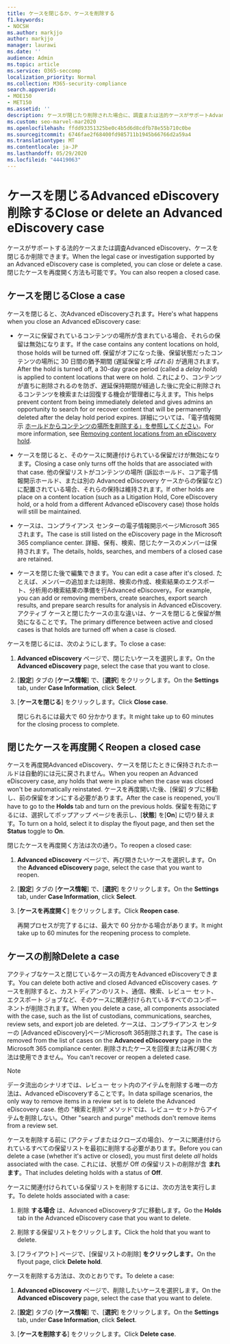 ```yaml
---
title: ケースを閉じるか、ケースを削除する
f1.keywords:
- NOCSH
ms.author: markjjo
author: markjjo
manager: laurawi
ms.date: ''
audience: Admin
ms.topic: article
ms.service: O365-seccomp
localization_priority: Normal
ms.collection: M365-security-compliance
search.appverid:
- MOE150
- MET150
ms.assetid: ''
description: ケースが閉じたり削除された場合に、調査または法的ケースがサポートAdvanced eDiscoveryどうなるかを確認します。
ms.custom: seo-marvel-mar2020
ms.openlocfilehash: ffdd93351325be0c4b5d6d8cdfb78e55b710c0be
ms.sourcegitcommit: 6746fae2f68400fd985711b1945b66766d2a59a4
ms.translationtype: MT
ms.contentlocale: ja-JP
ms.lasthandoff: 05/29/2020
ms.locfileid: "44419063"
---
```

# <a name="close-or-delete-an-advanced-ediscovery-case"></a><span data-ttu-id="cb1b1-103">ケースを閉じるAdvanced eDiscovery削除する</span><span class="sxs-lookup"><span data-stu-id="cb1b1-103">Close or delete an Advanced eDiscovery case</span></span>

<span data-ttu-id="cb1b1-104">ケースがサポートする法的ケースまたは調査Advanced eDiscovery、ケースを閉じるか削除できます。</span><span class="sxs-lookup"><span data-stu-id="cb1b1-104">When the legal case or investigation supported by an Advanced eDiscovery case is completed, you can close or delete a case.</span></span> <span data-ttu-id="cb1b1-105">閉じたケースを再度開く方法も可能です。</span><span class="sxs-lookup"><span data-stu-id="cb1b1-105">You can also reopen a closed case.</span></span>

## <a name="close-a-case"></a><span data-ttu-id="cb1b1-106">ケースを閉じる</span><span class="sxs-lookup"><span data-stu-id="cb1b1-106">Close a case</span></span>

<span data-ttu-id="cb1b1-107">ケースを閉じると、次Advanced eDiscoveryされます。</span><span class="sxs-lookup"><span data-stu-id="cb1b1-107">Here's what happens when you close an Advanced eDiscovery case:</span></span>

- <span data-ttu-id="cb1b1-108">ケースに保留されているコンテンツの場所が含まれている場合、それらの保留は無効になります。</span><span class="sxs-lookup"><span data-stu-id="cb1b1-108">If the case contains any content locations on hold, those holds will be turned off.</span></span> <span data-ttu-id="cb1b1-109">保留がオフになった後、保留状態だったコンテンツの場所に 30 日間の猶予期間 (遅延保留と呼 *ばれる)* が適用されます。</span><span class="sxs-lookup"><span data-stu-id="cb1b1-109">After the hold is turned off, a 30-day grace period (called a *delay hold*) is applied to content locations that were on hold.</span></span> <span data-ttu-id="cb1b1-110">これにより、コンテンツが直ちに削除されるのを防ぎ、遅延保持期間が経過した後に完全に削除されるコンテンツを検索または回復する機会が管理者に与えます。</span><span class="sxs-lookup"><span data-stu-id="cb1b1-110">This helps prevent content from being immediately deleted and gives admins an opportunity to search for or recover content that will be permanently deleted after the delay hold period expires.</span></span> <span data-ttu-id="cb1b1-111">詳細については、「電子情報開示 [ホールドからコンテンツの場所を削除する」を参照してください](create-ediscovery-holds.md#removing-content-locations-from-an-ediscovery-hold)。</span><span class="sxs-lookup"><span data-stu-id="cb1b1-111">For more information, see [Removing content locations from an eDiscovery hold](create-ediscovery-holds.md#removing-content-locations-from-an-ediscovery-hold).</span></span>

- <span data-ttu-id="cb1b1-112">ケースを閉じると、そのケースに関連付けられている保留だけが無効になります。</span><span class="sxs-lookup"><span data-stu-id="cb1b1-112">Closing a case only turns off the holds that are associated with that case.</span></span> <span data-ttu-id="cb1b1-113">他の保留リストがコンテンツの場所 (訴訟ホールド、コア電子情報開示ホールド、または別の Advanced eDiscovery ケースからの保留など) に配置されている場合、それらの保持は維持されます。</span><span class="sxs-lookup"><span data-stu-id="cb1b1-113">If other holds are place on a content location (such as a Litigation Hold, Core eDiscovery hold, or a hold from a different Advanced eDiscovery case) those holds will still be maintained.</span></span>

- <span data-ttu-id="cb1b1-114">ケースは、コンプライアンス センターの電子情報開示ページMicrosoft 365されます。</span><span class="sxs-lookup"><span data-stu-id="cb1b1-114">The case is still listed on the eDiscovery page in the Microsoft 365 compliance center.</span></span> <span data-ttu-id="cb1b1-115">詳細、保有、検索、閉じたケースのメンバーは保持されます。</span><span class="sxs-lookup"><span data-stu-id="cb1b1-115">The details, holds, searches, and members of a closed case are retained.</span></span>

- <span data-ttu-id="cb1b1-116">ケースを閉じた後で編集できます。</span><span class="sxs-lookup"><span data-stu-id="cb1b1-116">You can edit a case after it's closed.</span></span> <span data-ttu-id="cb1b1-117">たとえば、メンバーの追加または削除、検索の作成、検索結果のエクスポート、分析用の検索結果の準備を行Advanced eDiscovery。</span><span class="sxs-lookup"><span data-stu-id="cb1b1-117">For example, you can add or removing members, create searches, export search results, and prepare search results for analysis in Advanced eDiscovery.</span></span> <span data-ttu-id="cb1b1-118">アクティブ ケースと閉じたケースの主な違いは、ケースを閉じると保留が無効になることです。</span><span class="sxs-lookup"><span data-stu-id="cb1b1-118">The primary difference between active and closed cases is that holds are turned off when a case is closed.</span></span>

<span data-ttu-id="cb1b1-119">ケースを閉じるには、次のようにします。</span><span class="sxs-lookup"><span data-stu-id="cb1b1-119">To close a case:</span></span>

1. <span data-ttu-id="cb1b1-120">**Advanced eDiscovery** ページで、閉じたいケースを選択します。</span><span class="sxs-lookup"><span data-stu-id="cb1b1-120">On the **Advanced eDiscovery** page, select the case that you want to close.</span></span>

2. <span data-ttu-id="cb1b1-121">[**設定**] タブの [**ケース情報**] で、[**選択**] をクリックします。</span><span class="sxs-lookup"><span data-stu-id="cb1b1-121">On the **Settings** tab, under **Case Information**, click **Select**.</span></span>

3. <span data-ttu-id="cb1b1-122">[**ケースを閉じる**] をクリックします。</span><span class="sxs-lookup"><span data-stu-id="cb1b1-122">Click **Close case**.</span></span>

   <span data-ttu-id="cb1b1-123">閉じられるには最大で 60 分かかります。</span><span class="sxs-lookup"><span data-stu-id="cb1b1-123">It might take up to 60 minutes for the closing process to complete.</span></span>

## <a name="reopen-a-closed-case"></a><span data-ttu-id="cb1b1-124">閉じたケースを再度開く</span><span class="sxs-lookup"><span data-stu-id="cb1b1-124">Reopen a closed case</span></span>

<span data-ttu-id="cb1b1-125">ケースを再度開Advanced eDiscovery、ケースを閉じたときに保持されたホールドは自動的には元に戻されません。</span><span class="sxs-lookup"><span data-stu-id="cb1b1-125">When you reopen an Advanced eDiscovery case, any holds that were in place when the case was closed won't be automatically reinstated.</span></span> <span data-ttu-id="cb1b1-126">ケースを再度開いた後、[保留] タブに移動し、前の保留をオンにする必要があります。</span><span class="sxs-lookup"><span data-stu-id="cb1b1-126">After the case is reopened, you'll have to go to the **Holds** tab and turn on the previous holds.</span></span> <span data-ttu-id="cb1b1-127">保留を有効にするには、選択してポップアップ ページを表示し、[**状態**] を[**On**] に切り替えます。</span><span class="sxs-lookup"><span data-stu-id="cb1b1-127">To turn on a hold, select it to display the flyout page, and then set the **Status** toggle to **On**.</span></span>

<span data-ttu-id="cb1b1-128">閉じたケースを再度開く方法は次の通り。</span><span class="sxs-lookup"><span data-stu-id="cb1b1-128">To reopen a closed case:</span></span>

1. <span data-ttu-id="cb1b1-129">**Advanced eDiscovery** ページで、再び開きたいケースを選択します。</span><span class="sxs-lookup"><span data-stu-id="cb1b1-129">On the **Advanced eDiscovery** page, select the case that you want to reopen.</span></span>

2. <span data-ttu-id="cb1b1-130">[**設定**] タブの [**ケース情報**] で、[**選択**] をクリックします。</span><span class="sxs-lookup"><span data-stu-id="cb1b1-130">On the **Settings** tab, under **Case Information**, click **Select**.</span></span>

3. <span data-ttu-id="cb1b1-131">[**ケースを再度開く**] をクリックします。</span><span class="sxs-lookup"><span data-stu-id="cb1b1-131">Click **Reopen case**.</span></span>

   <span data-ttu-id="cb1b1-132">再開プロセスが完了するには、最大で 60 分かかる場合があります。</span><span class="sxs-lookup"><span data-stu-id="cb1b1-132">It might take up to 60 minutes for the reopening process to complete.</span></span>

## <a name="delete-a-case"></a><span data-ttu-id="cb1b1-133">ケースの削除</span><span class="sxs-lookup"><span data-stu-id="cb1b1-133">Delete a case</span></span>

<span data-ttu-id="cb1b1-134">アクティブなケースと閉じているケースの両方をAdvanced eDiscoveryできます。</span><span class="sxs-lookup"><span data-stu-id="cb1b1-134">You can delete both active and closed Advanced eDiscovery cases.</span></span> <span data-ttu-id="cb1b1-135">ケースを削除すると、カストディアンのリスト、通信、検索、レビュー セット、エクスポート ジョブなど、そのケースに関連付けられているすべてのコンポーネントが削除されます。</span><span class="sxs-lookup"><span data-stu-id="cb1b1-135">When you delete a case, all components associated with the case, such as the list of custodians, communications, searches, review sets, and export job are deleted.</span></span> <span data-ttu-id="cb1b1-136">ケースは、コンプライアンス センターの [Advanced eDiscovery]ページMicrosoft 365削除されます。</span><span class="sxs-lookup"><span data-stu-id="cb1b1-136">The case is removed from the list of cases on the **Advanced eDiscovery** page in the Microsoft 365 compliance center.</span></span> <span data-ttu-id="cb1b1-137">削除されたケースを回復または再び開く方法は使用できません。</span><span class="sxs-lookup"><span data-stu-id="cb1b1-137">You can't recover or reopen a deleted case.</span></span>

> [!NOTE]
> <span data-ttu-id="cb1b1-138">データ流出のシナリオでは、レビュー セット内のアイテムを削除する唯一の方法は、Advanced eDiscoveryすることです。</span><span class="sxs-lookup"><span data-stu-id="cb1b1-138">In data spillage scenarios, the only way to remove items in a review set is to delete the Advanced eDiscovery case.</span></span> <span data-ttu-id="cb1b1-139">他の "検索と削除" メソッドでは、レビュー セットからアイテムを削除しない。</span><span class="sxs-lookup"><span data-stu-id="cb1b1-139">Other "search and purge" methods don't remove items from a review set.</span></span>

<span data-ttu-id="cb1b1-140">ケースを削除する前に (アクティブまたはクローズの場合)、ケースに関連付けられているすべての保留リストを最初に削除する必要があります。</span><span class="sxs-lookup"><span data-stu-id="cb1b1-140">Before you can delete a case (whether it's active or closed), you must first delete *all* holds associated with the case.</span></span> <span data-ttu-id="cb1b1-141">これには、状態が Off の保留リストの削除が含 **まれます**。</span><span class="sxs-lookup"><span data-stu-id="cb1b1-141">That includes deleting holds with a status of **Off**.</span></span>

<span data-ttu-id="cb1b1-142">ケースに関連付けられている保留リストを削除するには、次の方法を実行します。</span><span class="sxs-lookup"><span data-stu-id="cb1b1-142">To delete holds associated with a case:</span></span>

1. <span data-ttu-id="cb1b1-143">削除 **する場合** は、Advanced eDiscoveryタブに移動します。</span><span class="sxs-lookup"><span data-stu-id="cb1b1-143">Go the **Holds** tab in the Advanced eDiscovery case that you want to delete.</span></span>

2. <span data-ttu-id="cb1b1-144">削除する保留リストをクリックします。</span><span class="sxs-lookup"><span data-stu-id="cb1b1-144">Click the hold that you want to delete.</span></span>

3. <span data-ttu-id="cb1b1-145">[フライアウト] ページで、[保留リストの削除] **をクリックします**。</span><span class="sxs-lookup"><span data-stu-id="cb1b1-145">On the flyout page, click **Delete hold**.</span></span>

<span data-ttu-id="cb1b1-146">ケースを削除する方法は、次のとおりです。</span><span class="sxs-lookup"><span data-stu-id="cb1b1-146">To delete a case:</span></span>

1. <span data-ttu-id="cb1b1-147">**Advanced eDiscovery** ページで、削除したいケースを選択します。</span><span class="sxs-lookup"><span data-stu-id="cb1b1-147">On the **Advanced eDiscovery** page, select the case that you want to delete.</span></span>

2. <span data-ttu-id="cb1b1-148">[**設定**] タブの [**ケース情報**] で、[**選択**] をクリックします。</span><span class="sxs-lookup"><span data-stu-id="cb1b1-148">On the **Settings** tab, under **Case Information**, click **Select**.</span></span>

3. <span data-ttu-id="cb1b1-149">[**ケースを削除する**] をクリックします。</span><span class="sxs-lookup"><span data-stu-id="cb1b1-149">Click **Delete case**.</span></span>
